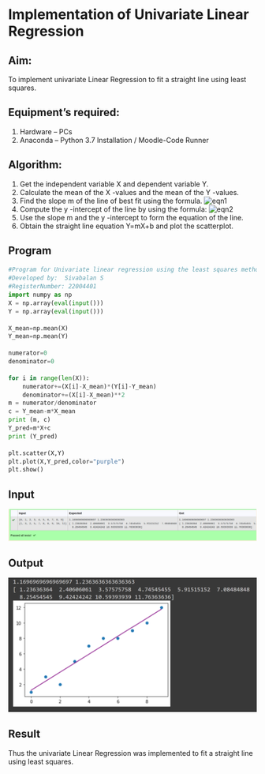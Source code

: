 # Implementation of Univariate Linear Regression
## Aim:
To implement univariate Linear Regression to fit a straight line using least squares.
## Equipment’s required:
1.	Hardware – PCs
2.	Anaconda – Python 3.7 Installation / Moodle-Code Runner
## Algorithm:
1.	Get the independent variable X and dependent variable Y.
2.	Calculate the mean of the X -values and the mean of the Y -values.
3.	Find the slope m of the line of best fit using the formula.
 ![eqn1](./eq1.jpg)
4.	Compute the y -intercept of the line by using the formula:
![eqn2](./eq2.jpg)  
5.	Use the slope m and the y -intercept to form the equation of the line.
6.	Obtain the straight line equation Y=mX+b and plot the scatterplot.
## Program
```python
#Program for Univariate linear regression using the least squares method.
#Developed by:  Sivabalan S
#RegisterNumber: 22004401
import numpy as np
X = np.array(eval(input()))
Y = np.array(eval(input()))

X_mean=np.mean(X)
Y_mean=np.mean(Y)

numerator=0
denominator=0

for i in range(len(X)):
    numerator+=(X[i]-X_mean)*(Y[i]-Y_mean)
    denominator+=(X[i]-X_mean)**2
m = numerator/denominator
c = Y_mean-m*X_mean
print (m, c)
Y_pred=m*X+c
print (Y_pred)

plt.scatter(X,Y)
plt.plot(X,Y_pred,color="purple")
plt.show()

```


## Input
![input](/output2.jpeg)


## Output
![output](./output.png)

## Result
Thus the univariate Linear Regression was implemented to fit a straight line using least squares.
